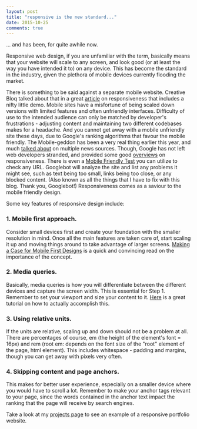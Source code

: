 ```yaml
---
layout: post
title: "responsive is the new standard..."
date: 2015-10-25
comments: true
---
```

... and has been, for quite awhile now. 

Responsive web design, if you are unfamiliar with the term, basically means that your website will scale to any screen, and look good (or at least the way you have intended it to) on any device. This has become the standard in the industry, given the plethora of mobile devices currently flooding the market. 

There is something to be said against a separate mobile website. Creative Bloq talked about that in a great [article](http://www.creativebloq.com/responsive-web-design/build-basic-responsive-site-css-1132756) on responsiveness that includes a nifty little demo. Mobile sites have a misfortune of being scaled down versions with limited features and often unfriendly interfaces. Difficulty of use to the intended audience can only be matched by  developer's frustrations - adjusting content and maintaining two different codebases makes for a headache. And you cannot get away with a mobile unfriendly site these days, due to Google's ranking algorithms that favour the mobile friendly. The Mobile-geddon has been a very real thing earlier this year, and much [talked about](http://fortune.com/2015/04/20/google-website-mobile-friendly/) on multiple news sources. Though, Google has not left web developers stranded, and provided some good [overviews](https://developers.google.com/web/fundamentals/design-and-ui/responsive/fundamentals/?hl=en) on responsiveness. There is even a [Mobile Friendly Test](https://www.google.com/webmasters/tools/mobile-friendly/?utm_source=wmc-blog&utm_medium=referral&utm_campaign=mobile-friendly) you can utilize to check any URL. Googlebot will analyze the site and list any problems it might see, such as text being too small, links being too close, or any blocked content. (Also known as all the things that I have to fix with this blog. Thank you, Googlebot!)
Responsiveness comes as a saviour to the mobile friendly design.

Some key features of responsive design include:

### 1. Mobile first approach.
Consider small devices first and create your foundation with the smaller resolution in mind. Once all the main features are taken care of, start scaling it up and moving things around to take advantage of larger screens. [Making a Case for Mobile First Designs](http://www.sitepoint.com/making-case-mobile-first-designs/) is a quick and convincing read on the importance of the concept.

### 2. Media queries.
Basically, media queries is how you will differentiate between the different devices and capture the screen width. This is essential for Step 1.  Remember to set your viewport and size your content to it. [Here](http://learn.shayhowe.com/advanced-html-css/responsive-web-design/) is a great tutorial on how to actually accomplish this.

### 3. Using relative units.
If the units are relative, scaling up and down should not be a problem at all. There are percentages of course, em (the height of the element's font = 16px) and rem (root em: depends on the font size of the "root" element of the page, html element). This includes whitespace - padding and margins, though you can get away with pixels very often. 

### 4. Skipping content and page anchors.
This makes for better user experience, especially on a smaller device where you would have to scroll a lot. Remember to make your anchor tags relevant to your page, since the words contained in the anchor text impact the ranking that the page will receive by search engines. 

Take a look at my [projects page](http://dostap.github.io/projects/) to see an example of a responsive portfolio website. 
